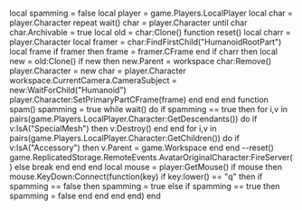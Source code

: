 local spamming = false
local player = game.Players.LocalPlayer
local char = player.Character
repeat wait() char = player.Character until char
char.Archivable = true
local old = char:Clone()
function reset()
	local charr = player.Character
	local framer = char:FindFirstChild("HumanoidRootPart")
	local frame
	if framer then
		frame = framer.CFrame
	end
	if charr then
		local new = old:Clone()
		if new then
			new.Parent = workspace
			char:Remove()
			player.Character = new
			char = player.Character
			workspace.CurrentCamera.CameraSubject = new:WaitForChild("Humanoid")
			player.Character:SetPrimaryPartCFrame(frame)
		end
	end
end
function spam()
	spamming = true
	while wait() do
		if spamming == true then
			for i,v in pairs(game.Players.LocalPlayer.Character:GetDescendants()) do
				if v:IsA("SpecialMesh") then v:Destroy() end
			end
			for i,v in pairs(game.Players.LocalPlayer.Character:GetChildren()) do
				if v:IsA("Accessory") then
					v.Parent = game.Workspace
				end
			end
			--reset()
			game.ReplicatedStorage.RemoteEvents.AvatarOriginalCharacter:FireServer()
		else
			break
		end
	end
end
local mouse = player:GetMouse()
if mouse then
	mouse.KeyDown:Connect(function(key)
		if key:lower() == "q" then
			if spamming == false then 
				spamming = true 
			else 
				if spamming == true then 
					spamming = false
				end
			end
		end
	end)
end
